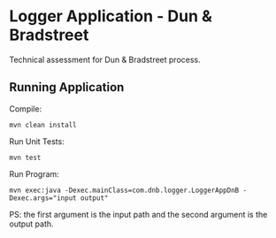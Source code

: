# Logger Application - Dun & Bradstreet

Technical assessment for Dun & Bradstreet process.

## Running Application

Compile:
```
mvn clean install
```

Run Unit Tests:
```
mvn test
```

Run Program:
```
mvn exec:java -Dexec.mainClass=com.dnb.logger.LoggerAppDnB -Dexec.args="input output"
```

PS: the first argument is the input path and the second argument is the output path.